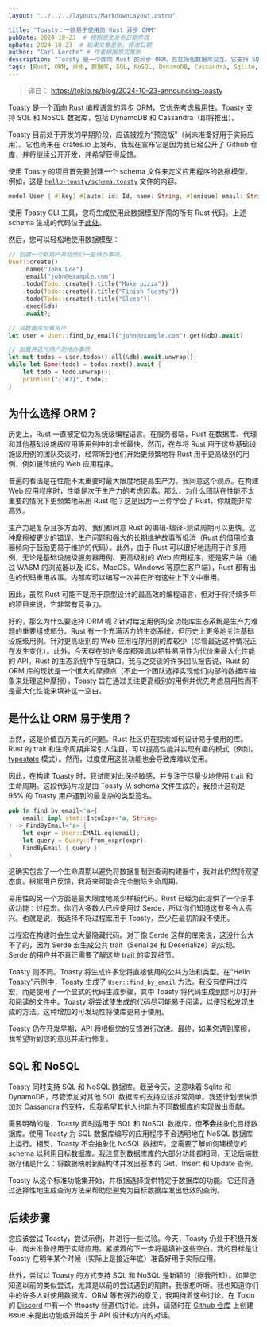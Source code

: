 ```yaml
---
layout: "../../../layouts/MarkdownLayout.astro"

title: "Toasty：一款易于使用的 Rust 异步 ORM"
pubDate: 2024-10-23  # 根据原文发布日期修改
upDate: 2024-10-23  # 如果文章更新，修改日期
author: "Carl Lerche" # 作者根据原文推断
description: "Toasty 是一个面向 Rust 的异步 ORM，旨在简化数据库交互。它支持 SQL 和 NoSQL 数据库，优先考虑易用性而非极致性能，特别适合 Web 应用开发。本文介绍了 Toasty 的设计理念、使用方法和未来发展方向。"
tags: [Rust, ORM, 异步, 数据库, SQL, NoSQL, DynamoDB, Cassandra, Sqlite, 易用性,  代码生成,  Web 应用,  生产力]
---
```


> 译自： <https://tokio.rs/blog/2024-10-23-announcing-toasty>

Toasty 是一个面向 Rust 编程语言的异步 ORM，它优先考虑易用性。Toasty 支持 SQL 和 NoSQL 数据库，包括 DynamoDB 和 Cassandra（即将推出）。

Toasty 目前处于开发的早期阶段，应该被视为“预览版”（尚未准备好用于实际应用）。它也尚未在 crates.io 上发布。我现在宣布它是因为我已经公开了 Github 仓库，并将继续公开开发，并希望获得反馈。

使用 Toasty 的项目首先要创建一个 schema 文件来定义应用程序的数据模型。例如，这是 [`hello-toasty/schema.toasty`](https://github.com/tokio-rs/toasty/blob/main/examples/hello-toasty/schema.toasty) 文件的内容。

```rust
model User { #[key] #[auto] id: Id, name: String, #[unique] email: String, todos: [Todo], moto: Option<String>, } model Todo { #[key] #[auto] id: Id, #[index] user_id: Id<User>, #[relation(key = user_id, references = id)] user: User, title: String, }
```

使用 Toasty CLI 工具，您将生成使用此数据模型所需的所有 Rust 代码。上述 schema 生成的代码位于[此处](https://github.com/tokio-rs/toasty/tree/main/examples/hello-toasty/src/db)。

然后，您可以轻松地使用数据模型：

```rust
// 创建一个新用户并给他们一些待办事项。
User::create()
    .name("John Doe")
    .email("john@example.com")
    .todo(Todo::create().title("Make pizza"))
    .todo(Todo::create().title("Finish Toasty"))
    .todo(Todo::create().title("Sleep"))
    .exec(&db)
    .await?;

// 从数据库加载用户
let user = User::find_by_email("john@example.com").get(&db).await?

// 加载并迭代用户的待办事项
let mut todos = user.todos().all(&db).await.unwrap();
while let Some(todo) = todos.next().await {
    let todo = todo.unwrap();
    println!("{:#?}", todo);
}
```

## 为什么选择 ORM？

历史上，Rust 一直被定位为系统级编程语言。在服务器端，Rust 在数据库、代理和其他基础设施级应用等用例中的增长最快。然而，在与将 Rust 用于这些基础设施级用例的团队交谈时，经常听到他们开始更频繁地将 Rust 用于更高级别的用例，例如更传统的 Web 应用程序。

普遍的看法是在性能不太重要时最大限度地提高生产力。我同意这个观点。在构建 Web 应用程序时，性能是次于生产力的考虑因素。那么，为什么团队在性能不太重要的情况下更频繁地采用 Rust 呢？这是因为一旦你学会了 Rust，你就能非常高效。

生产力是复杂且多方面的。我们都同意 Rust 的编辑-编译-测试周期可以更快。这种摩擦被更少的错误、生产问题和强大的长期维护故事所抵消（Rust 的借用检查器倾向于鼓励更易于维护的代码）。此外，由于 Rust 可以很好地适用于许多用例，无论是基础设施级服务器用例、更高级别的 Web 应用程序，还是客户端（通过 WASM 的浏览器以及 iOS、MacOS、Windows 等原生客户端），Rust 都有出色的代码重用故事。内部库可以编写一次并在所有这些上下文中重用。

因此，虽然 Rust 可能不是用于原型设计的最高效的编程语言，但对于将持续多年的项目来说，它非常有竞争力。

好的，那么为什么要选择 ORM 呢？针对给定用例的全功能库生态系统是生产力难题的重要组成部分。Rust 有一个充满活力的生态系统，但历史上更多地关注基础设施级用例。针对更高级别的 Web 应用程序用例的库较少（尽管最近这种情况正在发生变化）。此外，今天存在的许多库都强调以牺牲易用性为代价来最大化性能的 API。Rust 的生态系统中存在缺口。我与之交谈的许多团队报告说，Rust 的 ORM 库的现状是一个很大的摩擦点（不止一个团队选择实现他们内部的数据库抽象来处理这种摩擦）。Toasty 旨在通过关注更高级别的用例并优先考虑易用性而不是最大化性能来填补这一空白。

## 是什么让 ORM 易于使用？

当然，这是价值百万美元的问题。Rust 社区仍在探索如何设计易于使用的库。Rust 的 trait 和生命周期非常引人注目，可以提高性能并实现有趣的模式（例如，[typestate](https://cliffle.com/blog/rust-typestate/) 模式）。然而，过度使用这些功能也会导致库难以使用。

因此，在构建 Toasty 时，我试图对此保持敏感，并专注于尽量少地使用 trait 和生命周期。这段代码片段是由 Toasty 从 schema 文件生成的，我预计这将是 95% 的 Toasty 用户遇到的最复杂的类型签名。

```rust
pub fn find_by_email<'a>(
    email: impl stmt::IntoExpr<'a, String>
) -> FindByEmail<'a> {
    let expr = User::EMAIL.eq(email);
    let query = Query::from_expr(expr);
    FindByEmail { query }
}
```

这确实包含了一个生命周期以避免将数据复制到查询构建器中，我对此仍然持观望态度。根据用户反馈，我将来可能会完全删除生命周期。

易用性的另一个方面是最大限度地减少样板代码。Rust 已经为此提供了一个杀手级功能：过程宏。你们大多数人已经使用过 Serde，所以你们知道这有多令人高兴。也就是说，我选择不将过程宏用于 Toasty，至少在最初阶段不使用。

过程宏在构建时会生成大量隐藏代码。对于像 Serde 这样的库来说，这没什么大不了的，因为 Serde 宏生成公共 trait（Serialize 和 Deserialize）的实现。Serde 的用户并不真正需要了解这些 trait 的实现细节。

Toasty 则不同。Toasty 将生成许多您将直接使用的公共方法和类型。在“Hello Toasty”示例中，Toasty 生成了 `User::find_by_email` 方法。我没有使用过程宏，而是使用了一个显式的代码生成步骤，其中 Toasty 将代码生成到您可以打开和阅读的文件中。Toasty 将尝试使生成的代码尽可能易于阅读，以便轻松发现生成的方法。这种增加的可发现性将使库更易于使用。

Toasty 仍在开发早期，API 将根据您的反馈进行改进。最终，如果您遇到摩擦，我希望听到您的意见并进行修复。

## SQL 和 NoSQL

Toasty 同时支持 SQL 和 NoSQL 数据库。截至今天，这意味着 Sqlite 和 DynamoDB，尽管添加对其他 SQL 数据库的支持应该非常简单。我还计划很快添加对 Cassandra 的支持，但我希望其他人也能为不同数据库的实现做出贡献。

需要明确的是，Toasty 同时适用于 SQL 和 NoSQL 数据库，但**不会**抽象化目标数据库。使用 Toasty 为 SQL 数据库编写的应用程序不会透明地在 NoSQL 数据库上运行。相反，Toasty 不会抽象化 NoSQL 数据库，您需要了解如何建模您的 schema 以利用目标数据库。我注意到数据库库的大部分功能都相同，无论后端数据存储是什么：将数据映射到结构体并发出基本的 Get、Insert 和 Update 查询。

Toasty 从这个标准功能集开始，并根据选择提供特定于数据库的功能。它还将通过选择性地生成查询方法来帮助您避免为目标数据库发出低效的查询。

## 后续步骤

您应该尝试 Toasty，尝试示例，并进行一些试验。今天，Toasty 仍处于积极开发中，尚未准备好用于实际应用。紧接着的下一步将是填补这些空白。我的目标是让 Toasty 在明年某个时候（实际上是接近年底）准备好用于实际应用。

此外，尝试以 Toasty 的方式支持 SQL 和 NoSQL 是新颖的（据我所知）。如果您知道以前的类似尝试，尤其是以前的尝试遇到的陷阱，我很想听听。我也知道你们中的许多人对使用数据库、ORM 等有强烈的意见，我期待着这些讨论。在 Tokio 的 [Discord](https://discord.gg/tokio) 中有一个 #toasty 频道供讨论。此外，请随时在 [Github 仓库](https://github.com/tokio-rs/toasty) 上创建 issue 来提出功能或开始关于 API 设计和方向的对话。
